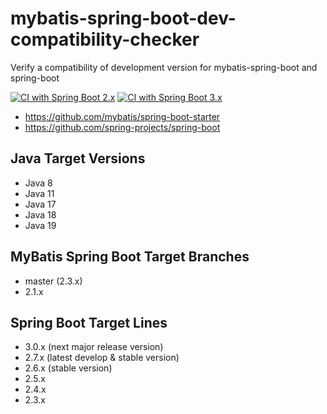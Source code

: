 # mybatis-spring-boot-dev-compatibility-checker
Verify a compatibility of development version for mybatis-spring-boot and spring-boot

[![CI with Spring Boot 2.x](https://github.com/kazuki43zoo/mybatis-spring-boot-dev-compatibility-checker/actions/workflows/ci-boot2.yml/badge.svg)](https://github.com/kazuki43zoo/mybatis-spring-boot-dev-compatibility-checker/actions/workflows/ci-boot2.yml)
[![CI with Spring Boot 3.x](https://github.com/kazuki43zoo/mybatis-spring-boot-dev-compatibility-checker/actions/workflows/ci-boot3.yml/badge.svg)](https://github.com/kazuki43zoo/mybatis-spring-boot-dev-compatibility-checker/actions/workflows/ci-boot3.yml)

* https://github.com/mybatis/spring-boot-starter
* https://github.com/spring-projects/spring-boot

## Java Target Versions

* Java 8
* Java 11
* Java 17
* Java 18
* Java 19

## MyBatis Spring Boot Target Branches 

* master (2.3.x)
* 2.1.x

## Spring Boot Target Lines

* 3.0.x (next major release version)
* 2.7.x (latest develop & stable version)
* 2.6.x (stable version)
* 2.5.x
* 2.4.x
* 2.3.x
